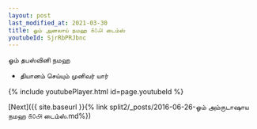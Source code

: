 ```yaml
---
layout: post
last_modified_at: 2021-03-30
title: ஓம் அனலாய் நமஹ ௧௦௮ டைம்ஸ்
youtubeId: SjrRbPRJbnc
---
```

 
 
 ஓம் தபஸ்வினி நமஹ  
 
 -  தியானம் செய்யும் முனிவர் யார் 
 
  
 
  
 
 
 
 
 
 


{% include youtubePlayer.html id=page.youtubeId %}
 
[Next]({{ site.baseurl }}{% link  split2/_posts/2016-06-26-ஓம் அம்ருடாஷாய நமஹ ௧௦௮ டைம்ஸ்.md%})
 
